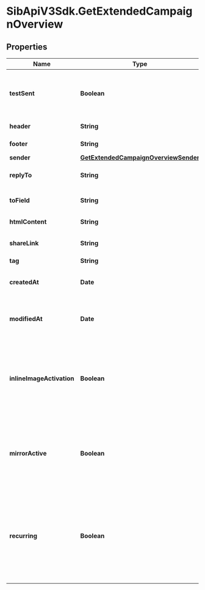 # SibApiV3Sdk.GetExtendedCampaignOverview

## Properties
Name | Type | Description | Notes
------------ | ------------- | ------------- | -------------
**testSent** | **Boolean** | Retrieved the status of test email sending. (true&#x3D;Test email has been sent  false&#x3D;Test email has not been sent) | 
**header** | **String** | Header of the campaign | 
**footer** | **String** | Footer of the campaign | 
**sender** | [**GetExtendedCampaignOverviewSender**](GetExtendedCampaignOverviewSender.md) |  | [optional] 
**replyTo** | **String** | Email defined as the \&quot;Reply to\&quot; of the campaign | 
**toField** | **String** | Customisation of the \&quot;to\&quot; field of the campaign | 
**htmlContent** | **String** | HTML content of the campaign | 
**shareLink** | **String** | Link to share the campaign on social medias | [optional] 
**tag** | **String** | Tag of the campaign | 
**createdAt** | **Date** | Creation date of the campaign (YYYY-MM-DDTHH:mm:ss.SSSZ) | 
**modifiedAt** | **Date** | Date of last modification of the campaign (YYYY-MM-DDTHH:mm:ss.SSSZ) | 
**inlineImageActivation** | **Boolean** | Status of inline image. inlineImageActivation &#x3D; false means image can’t be embedded, &amp; inlineImageActivation &#x3D; true means image can be embedded, in the email. | [optional] 
**mirrorActive** | **Boolean** | Status of mirror links in campaign. mirrorActive &#x3D; false means mirror links are deactivated, &amp; mirrorActive &#x3D; true means mirror links are activated, in the campaign | [optional] 
**recurring** | **Boolean** | FOR TRIGGER ONLY ! Type of trigger campaign.recurring &#x3D; false means contact can receive the same Trigger campaign only once, &amp; recurring &#x3D; true means contact can receive the same Trigger campaign several times | [optional] 


